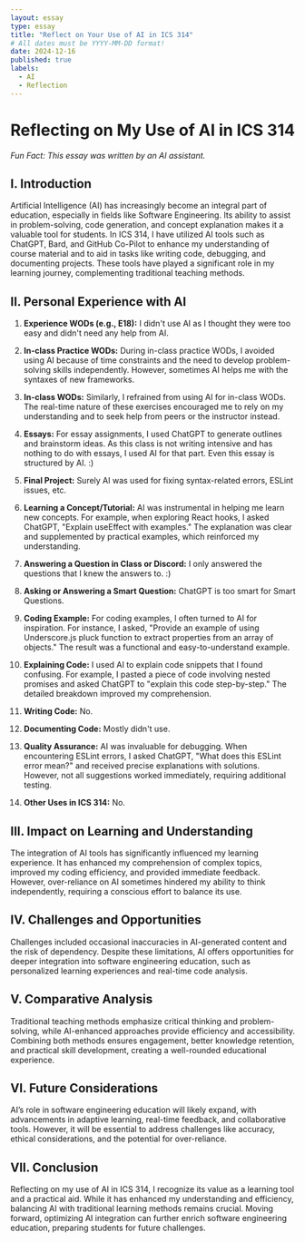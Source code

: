 ```yaml
---
layout: essay
type: essay
title: "Reflect on Your Use of AI in ICS 314"
# All dates must be YYYY-MM-DD format!
date: 2024-12-16
published: true
labels:
  - AI
  - Reflection
---
```


# Reflecting on My Use of AI in ICS 314

*Fun Fact: This essay was written by an AI assistant.*

## I. Introduction

Artificial Intelligence (AI) has increasingly become an integral part of education, especially in fields like Software Engineering. Its ability to assist in problem-solving, code generation, and concept explanation makes it a valuable tool for students. In ICS 314, I have utilized AI tools such as ChatGPT, Bard, and GitHub Co-Pilot to enhance my understanding of course material and to aid in tasks like writing code, debugging, and documenting projects. These tools have played a significant role in my learning journey, complementing traditional teaching methods.

## II. Personal Experience with AI

1. **Experience WODs (e.g., E18):**
   I didn't use AI as I thought they were too easy and didn't need any help from AI.

2. **In-class Practice WODs:**
   During in-class practice WODs, I avoided using AI because of time constraints and the need to develop problem-solving skills independently. However, sometimes AI helps me with the syntaxes of new frameworks.

3. **In-class WODs:**
   Similarly, I refrained from using AI for in-class WODs. The real-time nature of these exercises encouraged me to rely on my understanding and to seek help from peers or the instructor instead.

4. **Essays:**
   For essay assignments, I used ChatGPT to generate outlines and brainstorm ideas. As this class is not writing intensive and has nothing to do with essays, I used AI for that part. Even this essay is structured by AI. :)

5. **Final Project:**
   Surely AI was used for fixing syntax-related errors, ESLint issues, etc.

6. **Learning a Concept/Tutorial:**
   AI was instrumental in helping me learn new concepts. For example, when exploring React hooks, I asked ChatGPT, "Explain useEffect with examples." The explanation was clear and supplemented by practical examples, which reinforced my understanding.

7. **Answering a Question in Class or Discord:**
   I only answered the questions that I knew the answers to. :)

8. **Asking or Answering a Smart Question:**
   ChatGPT is too smart for Smart Questions.

9. **Coding Example:**
   For coding examples, I often turned to AI for inspiration. For instance, I asked, "Provide an example of using Underscore.js pluck function to extract properties from an array of objects." The result was a functional and easy-to-understand example.

10. **Explaining Code:**
    I used AI to explain code snippets that I found confusing. For example, I pasted a piece of code involving nested promises and asked ChatGPT to "explain this code step-by-step." The detailed breakdown improved my comprehension.

11. **Writing Code:**
    No.

12. **Documenting Code:**
    Mostly didn't use.

13. **Quality Assurance:**
    AI was invaluable for debugging. When encountering ESLint errors, I asked ChatGPT, "What does this ESLint error mean?" and received precise explanations with solutions. However, not all suggestions worked immediately, requiring additional testing.

14. **Other Uses in ICS 314:**
    No.

## III. Impact on Learning and Understanding

The integration of AI tools has significantly influenced my learning experience. It has enhanced my comprehension of complex topics, improved my coding efficiency, and provided immediate feedback. However, over-reliance on AI sometimes hindered my ability to think independently, requiring a conscious effort to balance its use.

## IV. Challenges and Opportunities

Challenges included occasional inaccuracies in AI-generated content and the risk of dependency. Despite these limitations, AI offers opportunities for deeper integration into software engineering education, such as personalized learning experiences and real-time code analysis.

## V. Comparative Analysis

Traditional teaching methods emphasize critical thinking and problem-solving, while AI-enhanced approaches provide efficiency and accessibility. Combining both methods ensures engagement, better knowledge retention, and practical skill development, creating a well-rounded educational experience.

## VI. Future Considerations

AI’s role in software engineering education will likely expand, with advancements in adaptive learning, real-time feedback, and collaborative tools. However, it will be essential to address challenges like accuracy, ethical considerations, and the potential for over-reliance.

## VII. Conclusion

Reflecting on my use of AI in ICS 314, I recognize its value as a learning tool and a practical aid. While it has enhanced my understanding and efficiency, balancing AI with traditional learning methods remains crucial. Moving forward, optimizing AI integration can further enrich software engineering education, preparing students for future challenges.

